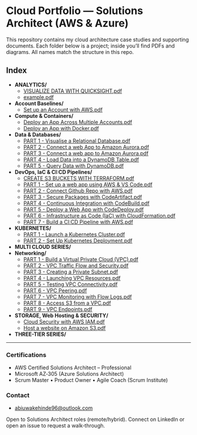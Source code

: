 # Cloud Portfolio — Solutions Architect (AWS & Azure)

This repository contains my cloud architecture case studies and supporting documents. Each folder below is a project; inside you’ll find PDFs and diagrams. All names match the structure in this repo.

## Index

- **ANALYTICS/**
  - [VISUALIZE DATA WITH QUICKSIGHT.pdf](ANALYTICS/VISUALIZE%20DATA%20WITH%20QUICKSIGHT.pdf)
  - [example.pdf](ANALYTICS/example.pdf)
- **Account Baselines/**
  - [Set up an Account with AWS.pdf](Account%20Baselines/Set%20up%20an%20Account%20with%20AWS.pdf)
- **Compute & Containers/**
  - [Deploy an App Across Multiple Accounts.pdf](Compute%20%26%20Containers/Deploy%20an%20App%20Across%20Multiple%20Accounts.pdf)
  - [Deploy an App with Docker.pdf](Compute%20%26%20Containers/Deploy%20an%20App%20with%20Docker.pdf)
- **Data & Databases/**
  - [PART 1 - Visualise a Relational Database.pdf](Data%20%26%20Databases/PART%201%20-%20Visualise%20a%20Relational%20Database.pdf)
  - [PART 2 - Connect a web App to Amazon Aurora.pdf](Data%20%26%20Databases/PART%202%20-%20Connect%20a%20web%20App%20to%20Amazon%20Aurora.pdf)
  - [PART 3 - Connect a web app to Amazon Aurora.pdf](Data%20%26%20Databases/PART%203%20-%20Connect%20a%20web%20app%20to%20Amazon%20Aurora.pdf)
  - [PART 4 - Load Data into a DynamoDB Table.pdf](Data%20%26%20Databases/PART%204%20-%20Load%20Data%20into%20a%20DynamoDB%20Table.pdf)
  - [PART 5 - Query Data with DynamoDB.pdf](Data%20%26%20Databases/PART%205%20-%20Query%20Data%20with%20DynamoDB.pdf)
- **DevOps, IaC & CI:CD Pipelines/**
  - [CREATE S3 BUCKETS WITH TERRAFORM.pdf](DevOps%2C%20IaC%20%26%20CI%3ACD%20Pipelines/CREATE%20S3%20BUCKETS%20WITH%20TERRAFORM.pdf)
  - [PART 1 - Set up a web app using AWS & VS Code.pdf](DevOps%2C%20IaC%20%26%20CI%3ACD%20Pipelines/PART%201%20-%20Set%20up%20a%20web%20app%20using%20AWS%20%26%20VS%20Code.pdf)
  - [PART 2 - Connect Github Repo with AWS.pdf](DevOps%2C%20IaC%20%26%20CI%3ACD%20Pipelines/PART%202%20-%20Connect%20Github%20Repo%20with%20AWS.pdf)
  - [PART 3 - Secure Packages with CodeArtifact.pdf](DevOps%2C%20IaC%20%26%20CI%3ACD%20Pipelines/PART%203%20-%20Secure%20Packages%20with%20CodeArtifact.pdf)
  - [PART 4 - Continuous Integration with CodeBuild.pdf](DevOps%2C%20IaC%20%26%20CI%3ACD%20Pipelines/PART%204%20-%20Continuous%20Integration%20with%20CodeBuild.pdf)
  - [PART 5 - Deploy a Web App with CodeDeploy.pdf](DevOps%2C%20IaC%20%26%20CI%3ACD%20Pipelines/PART%205%20-%20Deploy%20a%20Web%20App%20with%20CodeDeploy.pdf)
  - [PART 6 - Infrastructure as Code (IaC) with CloudFormation.pdf](DevOps%2C%20IaC%20%26%20CI%3ACD%20Pipelines/PART%206%20-%20Infrastructure%20as%20Code%20%28IaC%29%20with%20CloudFormation.pdf)
  - [PART 7 - Build a CI:CD Pipeline with AWS.pdf](DevOps%2C%20IaC%20%26%20CI%3ACD%20Pipelines/PART%207%20-%20Build%20a%20CI%3ACD%20Pipeline%20with%20AWS.pdf)
- **KUBERNETES/**
  - [PART 1 - Launch a Kubernetes Cluster.pdf](KUBERNETES/PART%201%20-%20Launch%20a%20Kubernetes%20Cluster.pdf)
  - [PART 2 - Set Up Kubernetes Deployment.pdf](KUBERNETES/PART%202%20-%20Set%20Up%20Kubernetes%20Deployment.pdf)
- **MULTI CLOUD SERIES/**
- **Networking/**
  - [PART 1 - Build a Virtual Private Cloud (VPC).pdf](Networking/PART%201%20-%20Build%20a%20Virtual%20Private%20Cloud%20%28VPC%29.pdf)
  - [PART 2 - VPC Traffic Flow and Security.pdf](Networking/PART%202%20-%20VPC%20Traffic%20Flow%20and%20Security.pdf)
  - [PART 3 - Creating a Private Subnet.pdf](Networking/PART%203%20-%20Creating%20a%20Private%20Subnet.pdf)
  - [PART 4 - Launching VPC Resources.pdf](Networking/PART%204%20-%20Launching%20VPC%20Resources.pdf)
  - [PART 5 - Testing VPC Connectivity.pdf](Networking/PART%205%20-%20Testing%20VPC%20Connectivity.pdf)
  - [PART 6 - VPC Peering.pdf](Networking/PART%206%20-%20VPC%20Peering.pdf)
  - [PART 7 - VPC Monitoring with Flow Logs.pdf](Networking/PART%207%20-%20VPC%20Monitoring%20with%20Flow%20Logs.pdf)
  - [PART 8 - Access S3 from a VPC.pdf](Networking/PART%208%20-%20Access%20S3%20from%20a%20VPC.pdf)
  - [PART 9 - VPC Endpoints.pdf](Networking/PART%209%20-%20VPC%20Endpoints.pdf)
- **STORAGE, Web Hosting & SECURITY/**
  - [Cloud Security with AWS IAM.pdf](STORAGE%2C%20Web%20Hosting%20%26%20SECURITY/Cloud%20Security%20with%20AWS%20IAM.pdf)
  - [Host a website on Amazon S3.pdf](STORAGE%2C%20Web%20Hosting%20%26%20SECURITY/Host%20a%20website%20on%20Amazon%20S3.pdf)
- **THREE-TIER SERIES/**

---


### Certifications
- AWS Certified Solutions Architect – Professional
- Microsoft AZ‑305 (Azure Solutions Architect)
- Scrum Master • Product Owner • Agile Coach (Scrum Institute)

### Contact
* abiuwakehinde96@outlook.com

Open to Solutions Architect roles (remote/hybrid). Connect on LinkedIn or open an issue to request a walk‑through.
